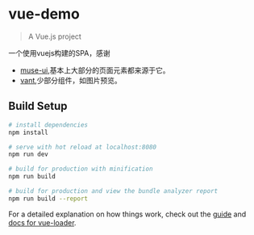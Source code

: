 # vue-demo

> A Vue.js project

一个使用vuejs构建的SPA，感谢

- [muse-ui](https://github.com/museui/muse-ui),基本上大部分的页面元素都来源于它。
- [vant](https://github.com/youzan/vant),少部分组件，如图片预览。
## Build Setup

``` bash
# install dependencies
npm install

# serve with hot reload at localhost:8080
npm run dev

# build for production with minification
npm run build

# build for production and view the bundle analyzer report
npm run build --report
```

For a detailed explanation on how things work, check out the [guide](http://vuejs-templates.github.io/webpack/) and [docs for vue-loader](http://vuejs.github.io/vue-loader).
